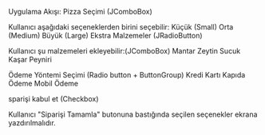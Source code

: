 Uygulama Akışı:
Pizza Seçimi (JComboBox)

Kullanıcı aşağıdaki seçeneklerden birini seçebilir:
Küçük (Small)
Orta (Medium)
Büyük (Large)
Ekstra Malzemeler (JRadioButton)

Kullanıcı şu malzemeleri ekleyebilir:(JComboBox)
Mantar
Zeytin
Sucuk
Kaşar Peyniri

Ödeme Yöntemi Seçimi (Radio button + ButtonGroup)
Kredi Kartı
Kapıda Ödeme
Mobil Ödeme

sparişi kabul et (Checkbox)

Kullanıcı "Siparişi Tamamla" butonuna bastığında seçilen seçenekler ekrana yazdırılmalıdır.